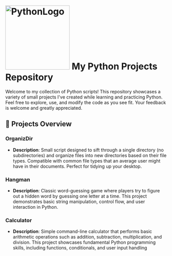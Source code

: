 # <img src="https://cdn3.iconfinder.com/data/icons/logos-and-brands-adobe/512/267_Python-1024.png" alt="PythonLogo" width="200" /> My Python Projects Repository

Welcome to my collection of Python scripts! This repository showcases a variety of small projects I've created while learning and practicing Python. Feel free to explore, use, and modify the code as you see fit. Your feedback is welcome and greatly appreciated.

## 📜 Projects Overview

### **OrganizDir**
- **Description**: Small script designed to sift through a single directory (no subdirectories) and organize files into new directories based on their file types. Compatible with common file types that an average user might have in their documents. Perfect for tidying up your desktop.
  
### **Hangman**
- **Description**: Classic word-guessing game where players try to figure out a hidden word by guessing one letter at a time. This project demonstrates basic string manipulation, control flow, and user interaction in Python.

### **Calculator**
- **Description**: Simple command-line calculator that performs basic arithmetic operations such as addition, subtraction, multiplication, and division. This project showcases fundamental Python programming skills, including functions, conditionals, and user input handling
